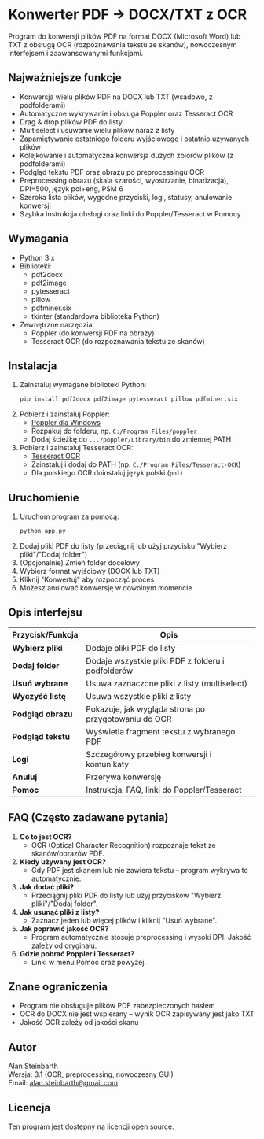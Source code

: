 # Konwerter PDF -> DOCX/TXT z OCR

Program do konwersji plików PDF na format DOCX (Microsoft Word) lub TXT z obsługą OCR (rozpoznawania tekstu ze skanów), nowoczesnym interfejsem i zaawansowanymi funkcjami.

## Najważniejsze funkcje
- Konwersja wielu plików PDF na DOCX lub TXT (wsadowo, z podfolderami)
- Automatyczne wykrywanie i obsługa Poppler oraz Tesseract OCR
- Drag & drop plików PDF do listy
- Multiselect i usuwanie wielu plików naraz z listy
- Zapamiętywanie ostatniego folderu wyjściowego i ostatnio używanych plików
- Kolejkowanie i automatyczna konwersja dużych zbiorów plików (z podfolderami)
- Podgląd tekstu PDF oraz obrazu po preprocessingu OCR
- Preprocessing obrazu (skala szarości, wyostrzanie, binarizacja), DPI=500, język pol+eng, PSM 6
- Szeroka lista plików, wygodne przyciski, logi, statusy, anulowanie konwersji
- Szybka instrukcja obsługi oraz linki do Poppler/Tesseract w Pomocy

## Wymagania
- Python 3.x
- Biblioteki:
  - pdf2docx
  - pdf2image
  - pytesseract
  - pillow
  - pdfminer.six
  - tkinter (standardowa biblioteka Python)
- Zewnętrzne narzędzia:
  - Poppler (do konwersji PDF na obrazy)
  - Tesseract OCR (do rozpoznawania tekstu ze skanów)

## Instalacja
1. Zainstaluj wymagane biblioteki Python:
   ```bash
   pip install pdf2docx pdf2image pytesseract pillow pdfminer.six
   ```
2. Pobierz i zainstaluj Poppler:
   - [Poppler dla Windows](https://github.com/oschwartz10612/poppler-windows/releases)
   - Rozpakuj do folderu, np. `C:/Program Files/poppler`
   - Dodaj ścieżkę do `.../poppler/Library/bin` do zmiennej PATH
3. Pobierz i zainstaluj Tesseract OCR:
   - [Tesseract OCR](https://github.com/tesseract-ocr/tesseract)
   - Zainstaluj i dodaj do PATH (np. `C:/Program Files/Tesseract-OCR`)
   - Dla polskiego OCR doinstaluj język polski (`pol`)

## Uruchomienie
1. Uruchom program za pomocą:
   ```bash
   python app.py
   ```
2. Dodaj pliki PDF do listy (przeciągnij lub użyj przycisku "Wybierz pliki"/"Dodaj folder")
3. (Opcjonalnie) Zmień folder docelowy
4. Wybierz format wyjściowy (DOCX lub TXT)
5. Kliknij "Konwertuj" aby rozpocząć proces
6. Możesz anulować konwersję w dowolnym momencie

## Opis interfejsu
| Przycisk/Funkcja | Opis |
|-----------------|------|
| **Wybierz pliki** | Dodaje pliki PDF do listy |
| **Dodaj folder** | Dodaje wszystkie pliki PDF z folderu i podfolderów |
| **Usuń wybrane** | Usuwa zaznaczone pliki z listy (multiselect) |
| **Wyczyść listę** | Usuwa wszystkie pliki z listy |
| **Podgląd obrazu** | Pokazuje, jak wygląda strona po przygotowaniu do OCR |
| **Podgląd tekstu** | Wyświetla fragment tekstu z wybranego PDF |
| **Logi** | Szczegółowy przebieg konwersji i komunikaty |
| **Anuluj** | Przerywa konwersję |
| **Pomoc** | Instrukcja, FAQ, linki do Poppler/Tesseract |

## FAQ (Często zadawane pytania)
1. **Co to jest OCR?**
   - OCR (Optical Character Recognition) rozpoznaje tekst ze skanów/obrazów PDF.
2. **Kiedy używany jest OCR?**
   - Gdy PDF jest skanem lub nie zawiera tekstu – program wykrywa to automatycznie.
3. **Jak dodać pliki?**
   - Przeciągnij pliki PDF do listy lub użyj przycisków "Wybierz pliki"/"Dodaj folder".
4. **Jak usunąć pliki z listy?**
   - Zaznacz jeden lub więcej plików i kliknij "Usuń wybrane".
5. **Jak poprawić jakość OCR?**
   - Program automatycznie stosuje preprocessing i wysoki DPI. Jakość zależy od oryginału.
6. **Gdzie pobrać Poppler i Tesseract?**
   - Linki w menu Pomoc oraz powyżej.

## Znane ograniczenia
- Program nie obsługuje plików PDF zabezpieczonych hasłem
- OCR do DOCX nie jest wspierany – wynik OCR zapisywany jest jako TXT
- Jakość OCR zależy od jakości skanu

## Autor
Alan Steinbarth  
Wersja: 3.1 (OCR, preprocessing, nowoczesny GUI)  
Email: alan.steinbarth@gmail.com

## Licencja
Ten program jest dostępny na licencji open source.
